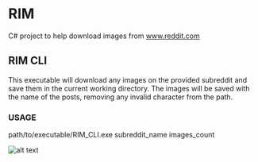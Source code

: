 # RIM

C# project to help download images from www.reddit.com

## RIM CLI

This executable will download any images on the provided subreddit and save them in the current working directory.
The images will be saved with the name of the posts, removing any invalid character from the path.

### USAGE

path/to/executable/RIM_CLI.exe subreddit_name images_count

![alt text](https://i.imgur.com/0u7DIgK.jpg)
